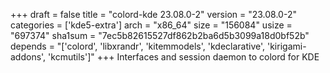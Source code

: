 +++
draft = false
title = "colord-kde 23.08.0-2"
version = "23.08.0-2"
categories = ['kde5-extra']
arch = "x86_64"
size = "156084"
usize = "697374"
sha1sum = "7ec5b82615527df862b2ba6d5b3099a18d0bf52b"
depends = "['colord', 'libxrandr', 'kitemmodels', 'kdeclarative', 'kirigami-addons', 'kcmutils']"
+++
Interfaces and session daemon to colord for KDE